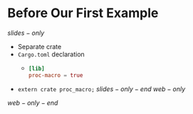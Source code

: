 # Before Our First Example
$slides-only$
- Separate crate
- `Cargo.toml` declaration
  - ```toml
    [lib]
    proc-macro = true  
    ```
- `extern crate proc_macro;`
$slides-only-end$
$web-only$

$web-only-end$